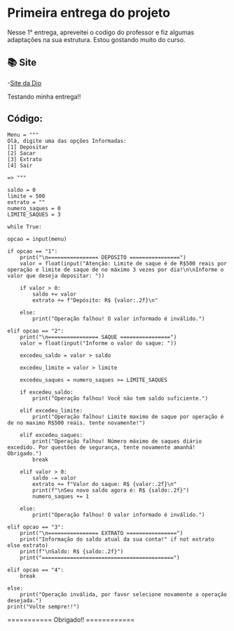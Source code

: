 
# Primeira entrega do projeto

Nesse 1° entrega, apreveitei o codigo do professor e fiz algumas adaptações na sua estrutura.
Estou gostando muito do curso.

## 📚 Site
-[Site da Dio](https://www.dio.me/)

Testando minha entrega!!

## Código:
    Menu = """
    Olá, digite uma das opções Informadas:
    [1] Depositar
    [2] Sacar
    [3] Extrato
    [4] Sair

    => """

    saldo = 0
    limite = 500
    extrato = ""
    numero_saques = 0
    LIMITE_SAQUES = 3

    while True:

    opcao = input(menu)

    if opcao == "1":
        print("\n================ DEPOSITO ================")
        valor = float(input("Atenção: Limite de saque é de R$500 reais por operação e limite de saque de no máximo 3 vezes por dia!\n\nInforme o valor que deseja depositar: "))

        if valor > 0:
            saldo += valor
            extrato += f"Depósito: R$ {valor:.2f}\n"

        else:
            print("Operação falhou! O valor informado é inválido.")

    elif opcao == "2":
        print("\n================ SAQUE ================")
        valor = float(input("Informe o valor do saque: "))

        excedeu_saldo = valor > saldo

        excedeu_limite = valor > limite

        excedeu_saques = numero_saques >= LIMITE_SAQUES

        if excedeu_saldo:
            print("Operação falhou! Você não tem saldo suficiente.")

        elif excedeu_limite:
            print("Operação falhou! Limite maximo de saque por operação é de no maximo R$500 reais. tente novamente!")

        elif excedeu_saques:
            print("Operação falhou! Número máximo de saques diário excedido. Por questões de segurança, tente novamente amanhã! Obrigado.")
            break

        elif valor > 0:
            saldo -= valor
            extrato += f"Valor do saque: R$ {valor:.2f}\n"
            print(f"\nSeu novo saldo agora é: R$ {saldo:.2f}")
            numero_saques += 1
                
        else:
            print("Operação falhou! O valor informado é inválido.")

    elif opcao == "3":
        print("\n================ EXTRATO ================")
        print("Informação do saldo atual da sua conta!" if not extrato else extrato)
        print(f"\nSaldo: R$ {saldo:.2f}")
        print("==========================================")

    elif opcao == "4":
        break

    else:
        print("Operação inválida, por favor selecione novamente a operação desejada.")
    print("Volte sempre!!")
=========== Obrigado!! ============
